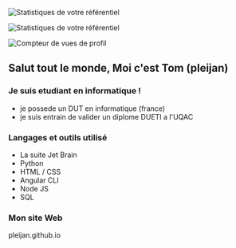 ![Statistiques de votre référentiel](https://github-readme-stats.vercel.app/api?username=pleijan&show_icons=true)

 ![Statistiques de votre référentiel](https://github-readme-stats.vercel.app/api/top-langs/?username=pleijan&theme=blue-green)
 
 ![Compteur de vues de profil](https://komarev.com/ghpvc/?username=pleijan)

## Salut tout le monde, Moi c'est Tom (pleijan)

### Je suis etudiant en informatique !
- je possede un DUT en informatique (france)
- je suis entrain de valider un diplome DUETI a l'UQAC

### Langages et outils utilisé
- La suite Jet Brain
- Python
- HTML / CSS
- Angular CLI
- Node JS
- SQL

### Mon site Web 

pleijan.github.io



